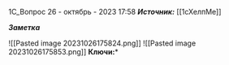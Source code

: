 
1С_Вопрос
 26 - октябрь - 2023  17:58 
***Источник:*** [[1сХелпМе]]

***Заметка*** 

![[Pasted image 20231026175824.png]]
![[Pasted image 20231026175853.png]]
**Ключи:*** 